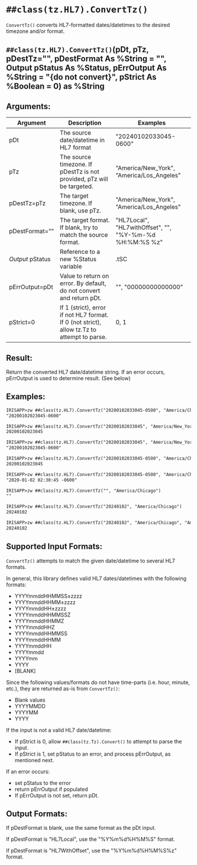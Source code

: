 # `##class(tz.HL7).ConvertTz()`

`ConvertTz()` converts HL7-formatted dates/datetimes to the desired timezone and/or format.

## `##class(tz.HL7).ConvertTz()`(pDt, pTz, pDestTz="", pDestFormat As %String = "", Output pStatus As %Status, pErrOutput As %String = "{do not convert}", pStrict As %Boolean = 0) as %String


## Arguments:

| Argument         | Description                                                            | Examples                                                |
|----------        |-------------                                                           |----------                                               |
| pDt              | The source date/datetime in HL7 format                                 | "20240102033045-0600"                                   |
| pTz              | The source timezone. If pDestTz is not provided, pTz will be targeted. | "America/New_York", "America/Los_Angeles"               |
| pDestTz=pTz      | The target timezone. If blank, use pTz.                                | "America/New_York", "America/Los_Angeles"               |
| pDestFormat=""   | The target format. If blank, try to match the source format.           | "HL7Local", "HL7withOffset", "", "%Y-%m-%d %H:%M:%S %z" |
| *Output* pStatus | Reference to a new %Status variable                                    | .tSC                                                    |
| pErrOutput=pDt   | Value to return on error.  By default, do not convert and return pDt.  | "", "00000000000000"                                    |
| pStrict=0        | If 1 (strict), error if not HL7 format. If 0 (not strict), allow tz.Tz to attempt to parse.| 0, 1                             |

## Result:
Return the converted HL7 date/datetime string.  If an error occurs, pErrOutput is used to determine result. (See below)

## Examples:

```cls
IRISAPP>zw ##class(tz.HL7).ConvertTz("20200102033045-0500", "America/Chicago")
"20200102023045-0600"

IRISAPP>zw ##class(tz.HL7).ConvertTz("20200102033045", "America/New_York", "America/Chicago")
20200102023045

IRISAPP>zw ##class(tz.HL7).ConvertTz("20200102033045", "America/New_York", "America/Chicago", "HL7WithOffset")
"20200102023045-0600"

IRISAPP>zw ##class(tz.HL7).ConvertTz("20200102033045-0500", "America/Chicago", "", "HL7Local")
20200102023045

IRISAPP>zw ##class(tz.HL7).ConvertTz("20200102033045-0500", "America/Chicago", "", "%Y-%m-%d %H:%M:%S %z")
"2020-01-02 02:30:45 -0600"

IRISAPP>zw ##class(tz.HL7).ConvertTz("", "America/Chicago")
""

IRISAPP>zw ##class(tz.HL7).ConvertTz("20240102", "America/Chicago")
20240102

IRISAPP>zw ##class(tz.HL7).ConvertTz("20240102", "America/Chicago", "America/New_York")
20240102
```

## Supported Input Formats:

`ConvertTz()` attempts to match the given date/datetime to several HL7 formats.

In general, this library defines valid HL7 dates/datetimes with the following formats:

- YYYYmmddHHMMSS±zzzz
- YYYYmmddHHMM±zzzz
- YYYYmmddHH±zzzz
- YYYYmmddHHMMSSZ
- YYYYmmddHHMMZ
- YYYYmmddHHZ
- YYYYmmddHHMMSS
- YYYYmmddHHMM
- YYYYmmddHH
- YYYYmmdd
- YYYYmm
- YYYY
- [BLANK]

Since the following values/formats do not have time-parts (i.e. hour, minute, etc.), they are returned as-is from `ConvertTz()`:
- Blank values
- YYYYMMDD
- YYYYMM
- YYYY

If the input is not a valid HL7 date/datetime:
- If pStrict is 0, allow `##class(tz.Tz).Convert()` to attempt to parse the input.
- If pStrict is 1, set pStatus to an error, and process pErrOutput, as mentioned next.

If an error occurs:
- set pStatus to the error
- return pErrOutput if populated
- If pErrOutput is not set, return pDt.

## Output Formats:

If pDestFormat is blank, use the same format as the pDt input.

If pDestFormat is "HL7Local", use the "%Y%m%d%H%M%S" format.

If pDestFormat is "HL7WithOffset", use the "%Y%m%d%H%M%S%z" format.